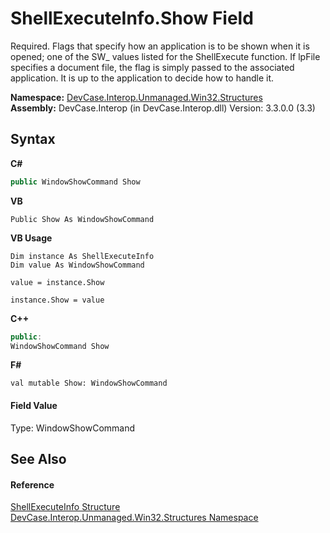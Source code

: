 # ShellExecuteInfo.Show Field
 

Required. Flags that specify how an application is to be shown when it is opened; one of the SW_ values listed for the ShellExecute function. If lpFile specifies a document file, the flag is simply passed to the associated application. It is up to the application to decide how to handle it.

**Namespace:**&nbsp;<a href="N_DevCase_Interop_Unmanaged_Win32_Structures">DevCase.Interop.Unmanaged.Win32.Structures</a><br />**Assembly:**&nbsp;DevCase.Interop (in DevCase.Interop.dll) Version: 3.3.0.0 (3.3)

## Syntax

**C#**<br />
``` C#
public WindowShowCommand Show
```

**VB**<br />
``` VB
Public Show As WindowShowCommand
```

**VB Usage**<br />
``` VB Usage
Dim instance As ShellExecuteInfo
Dim value As WindowShowCommand

value = instance.Show

instance.Show = value
```

**C++**<br />
``` C++
public:
WindowShowCommand Show
```

**F#**<br />
``` F#
val mutable Show: WindowShowCommand
```


#### Field Value
Type: WindowShowCommand

## See Also


#### Reference
<a href="T_DevCase_Interop_Unmanaged_Win32_Structures_ShellExecuteInfo">ShellExecuteInfo Structure</a><br /><a href="N_DevCase_Interop_Unmanaged_Win32_Structures">DevCase.Interop.Unmanaged.Win32.Structures Namespace</a><br />